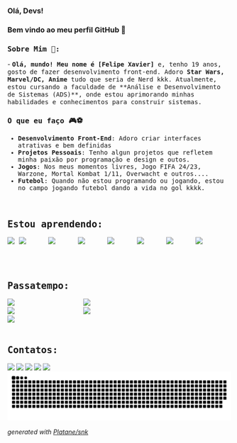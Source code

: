 <div style="width: 100%; text-align: center; position: relative; height: 40%; overflow: hidden;">
    <img src="https://github.com/amandewatnitrr/amandewatnitrr/blob/main/terminal.gif" style="width: 60%; position: absolute; left: -100%; top: 50%; transform: translate(-50%, -50%);" />
</div>
<br>
<br>
<h3><b><spam>Olá, Devs!</spam></b></h3>
<h3><b><spam>Bem vindo ao meu perfil GitHub 👋</spam></b></h3>
<h3><b><samp>Sobre Mim 🚀:</samp></b></h3>
<div>                                         
- <samp><b>Olá, mundo! Meu nome é [Felipe Xavier]</b> e, tenho 19 anos, gosto de fazer desenvolvimento front-end. Adoro <b>Star Wars, Marvel/DC, Anime</b> tudo que seria de Nerd kkk. Atualmente, estou cursando a faculdade de **Análise e Desenvolvimento de Sistemas (ADS)**, onde estou aprimorando minhas habilidades e conhecimentos para construir sistemas.

### O que eu faço 🎮⚽
- <samp>**Desenvolvimento Front-End**: Adoro criar interfaces atrativas e bem definidas
- <samp>**Projetos Pessoais**: Tenho algun projetos que refletem minha paixão por programação e design e outos.
- <samp>**Jogos**: Nos meus momentos livres, Jogo FIFA 24/23, Warzone, Mortal Kombat 1/11, Overwacht e outros....
- <samp>**Futebol**: Quando não estou programando ou jogando, estou no campo jogando futebol dando a vida no gol kkkk.
</div>

<br>          
<h2><b><samp>Estou aprendendo:</samp></b></h2>
<div style="display: flex;">
    <img src="https://cdn.jsdelivr.net/gh/devicons/devicon@latest/icons/javascript/javascript-original.svg" height="50" style="margin-right: 10px;"/>
    <img src="https://cdn.jsdelivr.net/gh/devicons/devicon@latest/icons/linux/linux-original.svg" height="50" style="margin-right: 10%;"/>
    <img src="https://cdn.jsdelivr.net/gh/devicons/devicon@latest/icons/csharp/csharp-original.svg" height="50" style="margin-right: 10%;"/>
    <img src="https://cdn.jsdelivr.net/gh/devicons/devicon@latest/icons/python/python-original.svg" height="50" style="margin-right: 10%;"/>
    <img src="https://cdn.jsdelivr.net/gh/devicons/devicon@latest/icons/mysql/mysql-original.svg" height="50" style="margin-right: 10%;"/>
     <img src="https://cdn.jsdelivr.net/gh/devicons/devicon@latest/icons/html5/html5-original-wordmark.svg" height="50" style="margin-right: 10%;"/>
    <img src="https://cdn.jsdelivr.net/gh/devicons/devicon@latest/icons/css3/css3-original-wordmark.svg" height="50" style="margin-right: 10%;"/>
     <img src="https://cdn.jsdelivr.net/gh/devicons/devicon@latest/icons/git/git-original.svg"height="50" style="margin-right: 30%;"/>
          
</div>
<br>

<h2><b><samp>Passatempo:</samp></b></h2>
<div>
<img src="https://cdn.jsdelivr.net/gh/devicons/devicon@latest/icons/aftereffects/aftereffects-original.svg" height="50" style="margin-right: 30%;"/>
<img src="https://cdn.jsdelivr.net/gh/devicons/devicon@latest/icons/photoshop/photoshop-original.svg" height="50" style="margin-right: 30%;"/>
<img src="https://cdn.jsdelivr.net/gh/devicons/devicon@latest/icons/illustrator/illustrator-plain.svg" height="50" style="margin-right: 30%;"/>
<img src="https://cdn.jsdelivr.net/gh/devicons/devicon@latest/icons/gimp/gimp-original.svg" height="50" style="margin-right: 30%;"/>
<img src="https://cdn.jsdelivr.net/gh/devicons/devicon@latest/icons/canva/canva-original.svg"height="50" style="margin-right: 30%;"/>
          
</div> 

<br>    
<h2><b><samp>Contatos:</samp></b></h2>
<div>
<a href="https://www.youtube.com/seu-canal-youtube-aqui" target="_blank"><img loading="lazy" src="https://img.shields.io/badge/YouTube-FF0000?style=for-the-badge&logo=youtube&logoColor=white" target="_blank"></a>
<a href="https://instagram.com/_feh.xav" target="_blank"><img loading="lazy" src="https://img.shields.io/badge/-Instagram-%23E4405F?style=for-the-badge&logo=instagram&logoColor=white" target="_blank"></a>
<a href="https://www.twitch.tv/seu-usuário-aqui" target="_blank"><img loading="lazy" src="https://img.shields.io/badge/Twitch-9146FF?style=for-the-badge&logo=twitch&logoColor=white" target="_blank"></a>
<a href = "mailto:contato@xaviefelipe01@gmail.com"><img loading="lazy" src="https://img.shields.io/badge/Gmail-D14836?style=for-the-badge&logo=gmail&logoColor=white" target="_blank"></a>
<a href="https://www.linkedin.com/in/felipe-xavier-84a4462b3" target="_blank"><img loading="lazy" src="https://img.shields.io/badge/-LinkedIn-%230077B5?style=for-the-badge&logo=linkedin&logoColor=white" target="_blank"></a>   
</div>


<picture>
  <source media="(prefers-color-scheme: dark)" srcset="https://raw.githubusercontent.com/platane/platane/output/github-contribution-grid-snake-dark.svg">
  <source media="(prefers-color-scheme: light)" srcset="https://raw.githubusercontent.com/platane/platane/output/github-contribution-grid-snake.svg">
  <img alt="github contribution grid snake animation" src="https://raw.githubusercontent.com/platane/platane/output/github-contribution-grid-snake.svg">
</picture>

_generated with [Platane/snk](https://github.com/Platane/snk)_
